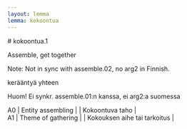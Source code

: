 ```yaml
---
layout: lemma
lemma: kokoontua
---
```


<div class="sense">
# <span class="sensename">kokoontua.1</span>

<span class="description">Assemble, get together</span>

Note: Not in sync with assemble.02, no arg2 in Finnish.

<span class="description">kerääntyä yhteen</span>

Huom! Ei synkr. assemble.01:n kanssa, ei arg2:a suomessa

A0 | Entity assembling |   | Kokoontuva taho |  
A1 | Theme of gathering |   | Kokouksen aihe tai tarkoitus |  

</div>

